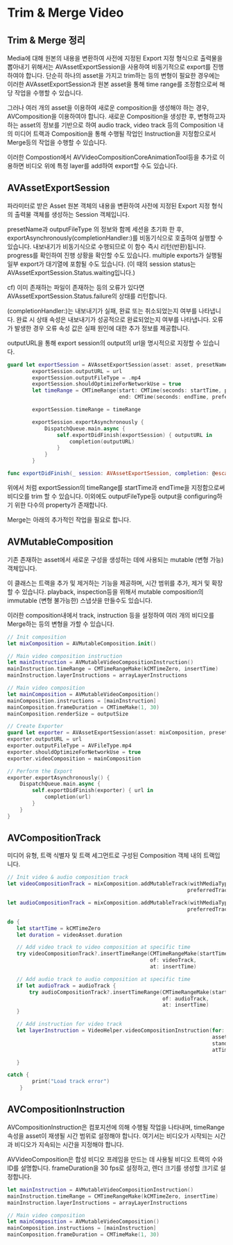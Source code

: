 # Trim & Merge Video

## Trim & Merge 정리

Media에 대해 원본의 내용을 변환하여 사전에 지정된 Export 지정 형식으로 출력물을 뽑아내기 위해서는 AVAssetExportSession을 사용하여 비동기적으로 export를 진행하여야 합니다. 단순히 하나의 asset을 가지고 trim하는 등의 변형이 필요한 경우에는 이러한 AVAssetExportSession과 원본 asset을 통해 time range를 조정함으로써 해당 작업을 수행할 수 있습니다.

그러나 여러 개의 asset을 이용하여 새로운 composition을 생성해야 하는 경우, AVComposition을 이용하여야 합니다. 새로운 Composition을 생성한 후, 변형하고자 하는 asset의 정보를 기반으로 하여 audio track, video track 등의 Composition 내의 미디어 트랙과 Composition을 통해 수행될 작업인 Instruction을 지정함으로서 Merge등의 작업을 수행할 수 있습니다.

이러한 Compostion에서 AVVideoCompositionCoreAnimationTool등을 추가로 이용하면 비디오 위에 특정 layer를 add하여 export할 수도 있습니다.

## AVAssetExportSession

파라미터로 받은 Asset 원본 객체의 내용을 변환하여 사전에 지정된 Export 지정 형식의 출력물 객체를 생성하는 Session 객체입니다.

presetName과 outputFileType 의 정보와 함께 세션을 초기화 한 후, exportAsynchronously(completionHandler:)를 비동기식으로 호출하여 실행할 수 있습니다. 내보내기가 비동기식으로 수행되므로 이 함수  즉시 리턴(반환)됩니다. progress를 확인하여 진행 상황을 확인할 수도 있습니다. multiple exports가 실행될 일부 export가 대기열에 포함될 수도 있습니다. (이 때의 session status는 AVAssetExportSession.Status.waiting입니다.)

cf) 이미 존재하는 파일이 존재하는 등의 오류가 있다면 AVAssetExportSession.Status.failure의 상태를 리턴합니다.

(completionHandler:)는 내보내기가 실패, 완료 또는 취소되었는지 여부를 나타냅니다. 완료 시 상태 속성은 내보내기가 성공적으로 완료되었는지 여부를 나타냅니다. 오류가 발생한 경우 오류 속성 값은 실패 원인에 대한 추가 정보를 제공합니다.

outputURL을 통해 export session의 output의 url을 명시적으로 지정할 수 있습니다.

```swift
guard let exportSession = AVAssetExportSession(asset: asset, presetName: AVAssetExportPresetHighestQuality) else { return }
        exportSession.outputURL = url
        exportSession.outputFileType = .mp4
        exportSession.shouldOptimizeForNetworkUse = true
        let timeRange = CMTimeRange(start: CMTime(seconds: startTime, preferredTimescale: asset.duration.timescale),
                                    end: CMTime(seconds: endTime, preferredTimescale: asset.duration.timescale))

        exportSession.timeRange = timeRange

        exportSession.exportAsynchronously {
            DispatchQueue.main.async {
                self.exportDidFinish(exportSession) { outputURL in
                    completion(outputURL)
                }
            }
        }

func exportDidFinish(_ session: AVAssetExportSession, completion: @escaping ((_ outputUrl: URL) -> Void)) { }
```

위에서 처럼 exportSession의 timeRange를 startTime과 endTime을 지정함으로써 비디오를 trim 할 수 있습니다. 이외에도 outputFileType등 output을 configuring하기 위한 다수의 property가 존재합니다.

Merge는 아래의 추가적인 작업을 필요로 합니다.  

## AVMutableComposition

기존 존재하는 asset에서 새로운 구성을 생성하는 데에 사용되는 mutable (변형 가능) 객체입니다.

이 클래스는 트랙을 추가 및 제거하는 기능을 제공하며, 시간 범위를 추가, 제거 및 확장할 수 있습니다. playback, inspection등을 위해서 mutable composition의 immutable (변형 불가능한) 스냅샷을 만들수도 있습니다.

이러한 composition내에서 track, instruction 등을 설정하여 여러 개의 비디오를 Merge하는 등의 변형을 가할 수 있습니다.

```swift
// Init composition
let mixComposition = AVMutableComposition.init()

// Main video composition instruction
let mainInstruction = AVMutableVideoCompositionInstruction()
mainInstruction.timeRange = CMTimeRangeMake(kCMTimeZero, insertTime)
mainInstruction.layerInstructions = arrayLayerInstructions

// Main video composition
let mainComposition = AVMutableVideoComposition()
mainComposition.instructions = [mainInstruction]
mainComposition.frameDuration = CMTimeMake(1, 30)
mainComposition.renderSize = outputSize

// Create Exporter
guard let exporter = AVAssetExportSession(asset: mixComposition, presetName: AVAssetExportPresetHighestQuality) else { return }
exporter.outputURL = url
exporter.outputFileType = AVFileType.mp4
exporter.shouldOptimizeForNetworkUse = true
exporter.videoComposition = mainComposition

// Perform the Export
exporter.exportAsynchronously() {
    DispatchQueue.main.async {
        self.exportDidFinish(exporter) { url in
            completion(url)
        }
    }
}
```      

## AVCompositionTrack

미디어 유형, 트랙 식별자 및 트랙 세그먼트로 구성된 Composition 객체 내의 트랙입니다.

```swift
// Init video & audio composition track
let videoCompositionTrack = mixComposition.addMutableTrack(withMediaType: AVMediaType.video,
                                                          preferredTrackID: Int32(kCMPersistentTrackID_Invalid))

let audioCompositionTrack = mixComposition.addMutableTrack(withMediaType: AVMediaType.audio,
                                                          preferredTrackID: Int32(kCMPersistentTrackID_Invalid))

do {
   let startTime = kCMTimeZero
   let duration = videoAsset.duration

   // Add video track to video composition at specific time
   try videoCompositionTrack?.insertTimeRange(CMTimeRangeMake(startTime, duration),
                                              of: videoTrack,
                                              at: insertTime)

   // Add audio track to audio composition at specific time
   if let audioTrack = audioTrack {
       try audioCompositionTrack?.insertTimeRange(CMTimeRangeMake(startTime, duration),
                                                  of: audioTrack,
                                                  at: insertTime)
   }

   // Add instruction for video track
   let layerInstruction = VideoHelper.videoCompositionInstruction(for: videoCompositionTrack!,
                                                                  asset: videoAsset,
                                                                  standardSize: outputSize,
                                                                  atTime: insertTime)

   }

catch {
        print("Load track error")
    }
```

## AVCompositionInstruction

AVCompositionInstruction은 컴포지션에 의해 수행될 작업을 나타내며, timeRange 속성을 asset이 재생될 시간 범위로 설정해야 합니다. 여기서는 비디오가 시작되는 시간과 비디오가 지속되는 시간을 지정해야 합니다.

AVVideoComposition은 합성 비디오 프레임을 만드는 데 사용될 비디오 트랙의 수와 ID를 설명합니다. frameDuration을 30 fps로 설정하고, 렌더 크기를 생성할 크기로 설정합니다.

```swift
let mainInstruction = AVMutableVideoCompositionInstruction()
mainInstruction.timeRange = CMTimeRangeMake(kCMTimeZero, insertTime)
mainInstruction.layerInstructions = arrayLayerInstructions

// Main video composition
let mainComposition = AVMutableVideoComposition()
mainComposition.instructions = [mainInstruction]
mainComposition.frameDuration = CMTimeMake(1, 30)
```
